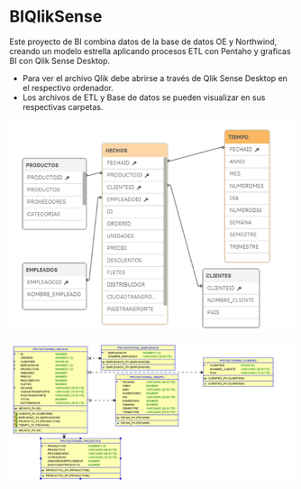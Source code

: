 # BIQlikSense
Este proyecto de BI combina datos de la base de datos OE y Northwind, creando un modelo estrella aplicando procesos ETL con Pentaho y graficas BI con Qlik Sense Desktop.
- Para ver el archivo Qlik debe abrirse a través de Qlik Sense Desktop en el respectivo ordenador.
- Los archivos de ETL y Base de datos se pueden visualizar en sus respectivas carpetas.

![](https://github.com/BrandonGrimaldoM/BIQlikSense/blob/master/Oracle/Modelo%20Estrella.PNG)

![](https://github.com/BrandonGrimaldoM/BIQlikSense/blob/master/Oracle/MODELO%20ESTRELLA%20ORACLE.PNG)
